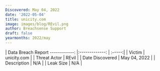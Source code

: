 ```yaml
---
Discovered: May 04, 2022
date: '2022-05-04'
title: unicity.com
image: images/blog/REvil.png
author: Breachsense Support
draft: false
yearmonths: 2022/may
---
```



| Data Breach Report
------------:   |:-------------:    | :-----:|
| Victim    | unicity.com      | 
| Threat Actor    | REvil      | 
| Date Discovered    | May 04, 2022      | 
| Description    | N/A      | 
| Leak Size    | N/A      | 

